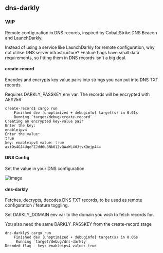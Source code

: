 ## dns-darkly

### WIP 

Remote configuration in DNS records, inspired by CobaltStrike DNS Beacon and LaunchDarkly.

Instead of using a service like LaunchDarkly for remote configuration, why not utilise DNS server infrastructure? Feature flags have small data requirements, so fitting them in DNS records isn't a big deal.


#### create-record
Encodes and encrypts key value pairs into strings you can put into DNS TXT records.

Requires DARKLY_PASSKEY env var. The records will be encrypted with AES256

```
create-record$ cargo run
    Finished dev [unoptimized + debuginfo] target(s) in 0.01s
    Running `target/debug/create-record`
Creating an encrypted key-value pair
Enter the key:
enableipv4
Enter the value:
true
key: enableipv4 value: true
axtOs4GJ4UqeFZJdd6u8NkO12vQWaWL4WJtvXQejp44=
```

#### DNS Config
Set the value in your DNS configuration

![image](https://user-images.githubusercontent.com/5002212/180603872-fe15564c-fd76-4ed8-a926-fe8b405b2956.png)


#### dns-darkly
Fetches, decrypts, decodes DNS TXT records, to be used as remote configuration / feature toggling.

Set DARKLY_DOMAIN env var to the domain you wish to fetch records for.

You also need the same DARKLY_PASSKEY from the create-record stage


```
dns-darkly$ cargo run
    Finished dev [unoptimized + debuginfo] target(s) in 0.06s
     Running `target/debug/dns-darkly`
Decoded flag - key: enableipv4 value: true
```



